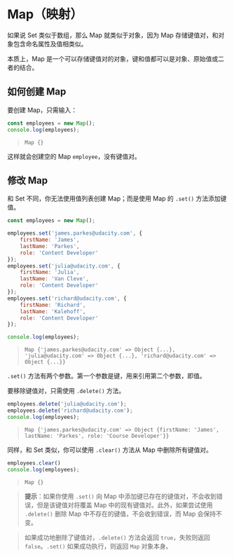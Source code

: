 # Map（映射）

如果说 Set 类似于数组，那么 Map 就类似于对象，因为 Map 存储键值对，和对象包含命名属性及值相类似。

本质上，Map 是一个可以存储键值对的对象，键和值都可以是对象、原始值或二者的结合。

## 如何创建 Map

要创建 Map，只需输入：

```js
const employees = new Map();
console.log(employees);
```

> ```
> Map {}
> ```

这样就会创建空的 Map `employee`，没有键值对。



## 修改 Map

和 Set 不同，你无法使用值列表创建 Map；而是使用 Map 的 `.set()` 方法添加键值。

```js
const employees = new Map();

employees.set('james.parkes@udacity.com', { 
    firstName: 'James',
    lastName: 'Parkes',
    role: 'Content Developer' 
});
employees.set('julia@udacity.com', {
    firstName: 'Julia',
    lastName: 'Van Cleve',
    role: 'Content Developer'
});
employees.set('richard@udacity.com', {
    firstName: 'Richard',
    lastName: 'Kalehoff',
    role: 'Content Developer'
});

console.log(employees);
```

> ```
> Map {'james.parkes@udacity.com' => Object {...}, 'julia@udacity.com' => Object {...}, 'richard@udacity.com' => Object {...}}
> ```

`.set()` 方法有两个参数。第一个参数是键，用来引用第二个参数，即值。

要移除键值对，只需使用 `.delete()` 方法。

```js
employees.delete('julia@udacity.com');
employees.delete('richard@udacity.com');
console.log(employees);
```

> ```
> Map {'james.parkes@udacity.com' => Object {firstName: 'James', lastName: 'Parkes', role: 'Course Developer'}}
> ```

同样，和 Set 类似，你可以使用 `.clear()` 方法从 Map 中删除所有键值对。

```js
employees.clear()
console.log(employees);
```

> ```
> Map {}
> ```



> **提示**：如果你使用 `.set()` 向 Map 中添加键已存在的键值对，不会收到错误，但是该键值对将覆盖 Map 中的现有键值对。此外，如果尝试使用 `.delete()` 删除 Map 中不存在的键值，不会收到错误，而 Map 会保持不变。

> 如果成功地删除了键值对，`.delete()` 方法会返回 `true`，失败则返回 `false`。`.set()` 如果成功执行，则返回 `Map` 对象本身。